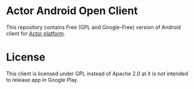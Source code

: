 # Actor Android Open Client

This repository contains Free (GPL and Google-Free) version of Android client for [Actor platform](https://github.com/actorapp/actor-platform).

# License

This client is licensed under GPL instead of Apache 2.0 at it is not intended to release app in Google Play.
